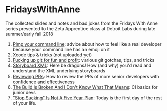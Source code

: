 # FridaysWithAnne
The collected slides and notes and bad jokes from the Fridays With Anne series presented to the Zeta Apprentice class at Detroit Labs during late summer/early fall 2018

1. [Pimp your command line](https://github.com/northofnormal/FridaysWithAnne/blob/master/PimpYourCommandLine/Friday1-CommandLine.md): advice about how to feel like a real developer because your command line has an emoji on it 
2. Xcode tips & tricks (not uploaded yet) 
3. [Fucking up git for fun and profit](https://github.com/northofnormal/FridaysWithAnne/blob/master/FuckingUpGitForFunAndProfit/Friday3-Git.md): various git gotchas, tips, and tricks
4. [Storyboard XML](https://github.com/northofnormal/FridaysWithAnne/blob/master/StoryboardXML/storyboardXML.md): Here be dragons! How (and why) you'd read and understand the XML underlying storyboards 
5. [Reviewing PRs](https://github.com/northofnormal/FridaysWithAnne/blob/master/ReviewingPRs/reviewingPRs.md): How to review the PRs of more senior developers with confidence and effectiveness 
6. [The Build Is Broken And I Don't Know What That Means](https://github.com/northofnormal/FridaysWithAnne/tree/master/TheBuildIsBroken): CI basics for junior devs 
7. ["Stop Sucking" Is Not A Five Year Plan](https://github.com/northofnormal/FridaysWithAnne/tree/master/Five%20Year%20Plan): Today is the first day of the rest of your life. 
 
